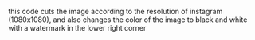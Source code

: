 this code cuts the image according to the resolution of instagram (1080x1080), and also changes the color of the image to black and white with a watermark in the lower right corner
